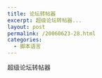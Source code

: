 ```yaml
---
title: 论坛转帖器
excerpt: 超级论坛转帖器...
layout: post
permalink: /20060623-28.html
categories:
  - 脚本语言
---
```

超级论坛转帖器